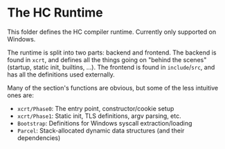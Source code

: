 # The HC Runtime

This folder defines the HC compiler runtime.
Currently only supported on Windows.

The runtime is split into two parts: backend and frontend.
The backend is found in ``xcrt``, and defines all the things
going on "behind the scenes" (startup, static init, builtins, ...).
The frontend is found in ``include``/``src``, and has all
the definitions used externally.

Many of the section's functions are obvious,
but some of the less intuitive ones are:

- ``xcrt/Phase0``: The entry point, constructor/cookie setup
- ``xcrt/Phase1``: Static init, TLS definitions, argv parsing, etc.
- ``Bootstrap``: Definitions for Windows syscall extraction/loading
- ``Parcel``: Stack-allocated dynamic data structures (and their dependencies)
